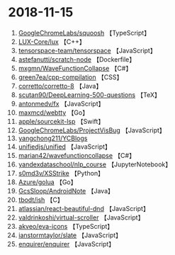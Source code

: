 # 2018-11-15

1. [GoogleChromeLabs/squoosh](https://github.com/GoogleChromeLabs/squoosh) 【TypeScript】
2. [LUX-Core/lux](https://github.com/LUX-Core/lux) 【C++】
3. [tensorspace-team/tensorspace](https://github.com/tensorspace-team/tensorspace) 【JavaScript】
4. [astefanutti/scratch-node](https://github.com/astefanutti/scratch-node) 【Dockerfile】
5. [mxgmn/WaveFunctionCollapse](https://github.com/mxgmn/WaveFunctionCollapse) 【C#】
6. [green7ea/cpp-compilation](https://github.com/green7ea/cpp-compilation) 【CSS】
7. [corretto/corretto-8](https://github.com/corretto/corretto-8) 【Java】
8. [scutan90/DeepLearning-500-questions](https://github.com/scutan90/DeepLearning-500-questions) 【TeX】
9. [antonmedv/fx](https://github.com/antonmedv/fx) 【JavaScript】
10. [maxmcd/webtty](https://github.com/maxmcd/webtty) 【Go】
11. [apple/sourcekit-lsp](https://github.com/apple/sourcekit-lsp) 【Swift】
12. [GoogleChromeLabs/ProjectVisBug](https://github.com/GoogleChromeLabs/ProjectVisBug) 【JavaScript】
13. [yangchong211/YCBlogs](https://github.com/yangchong211/YCBlogs) 
14. [unifiedjs/unified](https://github.com/unifiedjs/unified) 【JavaScript】
15. [marian42/wavefunctioncollapse](https://github.com/marian42/wavefunctioncollapse) 【C#】
16. [yandexdataschool/nlp_course](https://github.com/yandexdataschool/nlp_course) 【JupyterNotebook】
17. [s0md3v/XSStrike](https://github.com/s0md3v/XSStrike) 【Python】
18. [Azure/golua](https://github.com/Azure/golua) 【Go】
19. [GcsSloop/AndroidNote](https://github.com/GcsSloop/AndroidNote) 【Java】
20. [tbodt/ish](https://github.com/tbodt/ish) 【C】
21. [atlassian/react-beautiful-dnd](https://github.com/atlassian/react-beautiful-dnd) 【JavaScript】
22. [valdrinkoshi/virtual-scroller](https://github.com/valdrinkoshi/virtual-scroller) 【JavaScript】
23. [akveo/eva-icons](https://github.com/akveo/eva-icons) 【TypeScript】
24. [ianstormtaylor/slate](https://github.com/ianstormtaylor/slate) 【JavaScript】
25. [enquirer/enquirer](https://github.com/enquirer/enquirer) 【JavaScript】

